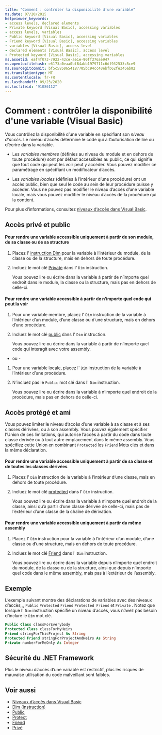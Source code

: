 ```yaml
---
title: "Comment : contrôler la disponibilité d'une variable"
ms.date: 07/20/2015
helpviewer_keywords:
- access levels, declared elements
- Private keyword [Visual Basic], accessing variables
- access levels, variables
- Public keyword [Visual Basic], accessing variables
- Friend keyword [Visual Basic], accessing variables
- variables [Visual Basic], access level
- declared elements [Visual Basic], access level
- Protected keyword [Visual Basic], accessing variables
ms.assetid: eaf4f073-7922-43ce-ae1e-90ff376ae947
ms.openlocfilehash: e6173a0eaa0bf84abb1979711c6df932533c5ce9
ms.sourcegitcommit: bf5c5850654187705bc94cc40ebfb62fe346ab02
ms.translationtype: MT
ms.contentlocale: fr-FR
ms.lasthandoff: 09/23/2020
ms.locfileid: "91086112"
---
```

# <a name="how-to-control-the-availability-of-a-variable-visual-basic"></a>Comment : contrôler la disponibilité d'une variable (Visual Basic)

Vous contrôlez la disponibilité d’une variable en spécifiant son *niveau d’accès*. Le niveau d’accès détermine le code qui a l’autorisation de lire ou d’écrire dans la variable.  
  
- Les *variables membres* (définies au niveau du module et en dehors de toute procédure) sont par défaut accessibles au public, ce qui signifie que tout code qui peut les voir peut y accéder. Vous pouvez modifier ce paramétrage en spécifiant un modificateur d’accès.  
  
- Les *variables locales* (définies à l’intérieur d’une procédure) ont un accès public, bien que seul le code au sein de leur procédure puisse y accéder. Vous ne pouvez pas modifier le niveau d’accès d’une variable locale, mais vous pouvez modifier le niveau d’accès de la procédure qui la contient.  
  
 Pour plus d’informations, consultez [niveaux d’accès dans Visual Basic](access-levels.md).  
  
## <a name="private-and-public-access"></a>Accès privé et public  
  
#### <a name="to-make-a-variable-accessible-only-from-within-its-module-class-or-structure"></a>Pour rendre une variable accessible uniquement à partir de son module, de sa classe ou de sa structure  
  
1. Placez l' [instruction Dim](../../../language-reference/statements/dim-statement.md) pour la variable à l’intérieur du module, de la classe ou de la structure, mais en dehors de toute procédure.  
  
2. Incluez le mot clé [Private](../../../language-reference/modifiers/private.md) dans l' `Dim` instruction.  
  
     Vous pouvez lire ou écrire dans la variable à partir de n’importe quel endroit dans le module, la classe ou la structure, mais pas en dehors de celle-ci.  
  
#### <a name="to-make-a-variable-accessible-from-any-code-that-can-see-it"></a>Pour rendre une variable accessible à partir de n’importe quel code qui peut la voir  
  
1. Pour une variable membre, placez l' `Dim` instruction de la variable à l’intérieur d’un module, d’une classe ou d’une structure, mais en dehors d’une procédure.  
  
2. Incluez le mot clé [public](../../../language-reference/modifiers/public.md) dans l' `Dim` instruction.  
  
     Vous pouvez lire ou écrire dans la variable à partir de n’importe quel code qui interagit avec votre assembly.  
  
 - ou -  
  
1. Pour une variable locale, placez l' `Dim` instruction de la variable à l’intérieur d’une procédure.  
  
2. N’incluez pas le `Public` mot clé dans l' `Dim` instruction.  
  
     Vous pouvez lire ou écrire dans la variable à n’importe quel endroit de la procédure, mais pas en dehors de celle-ci.  
  
## <a name="protected-and-friend-access"></a>Accès protégé et ami  

 Vous pouvez limiter le niveau d’accès d’une variable à sa classe et à ses classes dérivées, ou à son assembly. Vous pouvez également spécifier l’Union de ces limitations, qui autorise l’accès à partir du code dans toute classe dérivée ou à tout autre emplacement dans le même assembly. Vous spécifiez cette Union en combinant `Protected` les `Friend` Mots clés et dans la même déclaration.  
  
#### <a name="to-make-a-variable-accessible-only-from-within-its-class-and-any-derived-classes"></a>Pour rendre une variable accessible uniquement à partir de sa classe et de toutes les classes dérivées  
  
1. Placez l' `Dim` instruction de la variable à l’intérieur d’une classe, mais en dehors de toute procédure.  
  
2. Incluez le mot clé [protected](../../../language-reference/modifiers/protected.md) dans l' `Dim` instruction.  
  
     Vous pouvez lire ou écrire dans la variable à n’importe quel endroit de la classe, ainsi qu’à partir d’une classe dérivée de celle-ci, mais pas de l’extérieur d’une classe de la chaîne de dérivation.  
  
#### <a name="to-make-a-variable-accessible-only-from-within-the-same-assembly"></a>Pour rendre une variable accessible uniquement à partir du même assembly  
  
1. Placez l' `Dim` instruction pour la variable à l’intérieur d’un module, d’une classe ou d’une structure, mais en dehors de toute procédure.  
  
2. Incluez le mot clé [Friend](../../../language-reference/modifiers/friend.md) dans l' `Dim` instruction.  
  
     Vous pouvez lire ou écrire dans la variable depuis n’importe quel endroit du module, de la classe ou de la structure, ainsi que depuis n’importe quel code dans le même assembly, mais pas à l’extérieur de l’assembly.  
  
## <a name="example"></a>Exemple  

 L’exemple suivant montre des déclarations de variables avec des niveaux d’accès,,, `Public` `Protected` `Friend` `Protected Friend` et `Private` . Notez que lorsque l' `Dim` instruction spécifie un niveau d’accès, vous n’avez pas besoin d’inclure le `Dim` mot clé.  
  
```vb  
Public Class classForEverybody  
Protected Class classForMyHeirs  
Friend stringForThisProject As String  
Protected Friend stringForProjectAndHeirs As String  
Private numberForMeOnly As Integer  
```  
  
## <a name="net-framework-security"></a>Sécurité du .NET Framework  

 Plus le niveau d’accès d’une variable est restrictif, plus les risques de mauvaise utilisation du code malveillant sont faibles.  
  
## <a name="see-also"></a>Voir aussi

- [Niveaux d’accès dans Visual Basic](access-levels.md)
- [Dim (instruction)](../../../language-reference/statements/dim-statement.md)
- [Public](../../../language-reference/modifiers/public.md)
- [Protect](../../../language-reference/modifiers/protected.md)
- [Friend](../../../language-reference/modifiers/friend.md)
- [Privé](../../../language-reference/modifiers/private.md)
